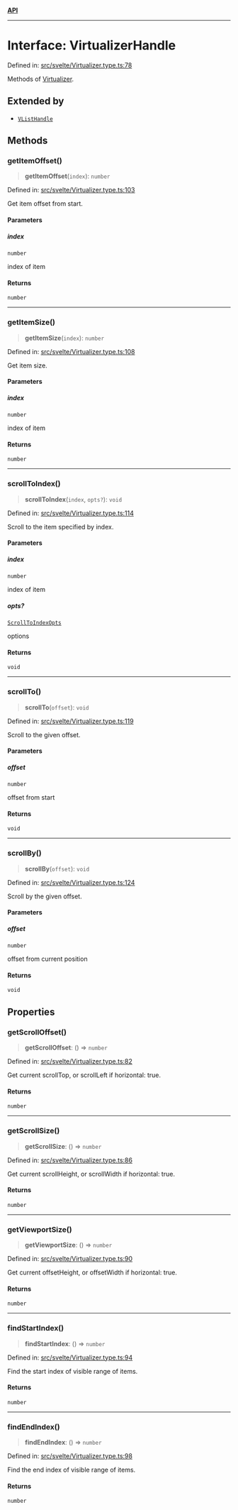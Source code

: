 [**API**](../../API.md)

***

# Interface: VirtualizerHandle

Defined in: [src/svelte/Virtualizer.type.ts:78](https://github.com/inokawa/virtua/blob/5072790752661114900e737891909dbe90b54dd0/src/svelte/Virtualizer.type.ts#L78)

Methods of [Virtualizer](../variables/VList.md).

## Extended by

- [`VListHandle`](VListHandle.md)

## Methods

### getItemOffset()

> **getItemOffset**(`index`): `number`

Defined in: [src/svelte/Virtualizer.type.ts:103](https://github.com/inokawa/virtua/blob/5072790752661114900e737891909dbe90b54dd0/src/svelte/Virtualizer.type.ts#L103)

Get item offset from start.

#### Parameters

##### index

`number`

index of item

#### Returns

`number`

***

### getItemSize()

> **getItemSize**(`index`): `number`

Defined in: [src/svelte/Virtualizer.type.ts:108](https://github.com/inokawa/virtua/blob/5072790752661114900e737891909dbe90b54dd0/src/svelte/Virtualizer.type.ts#L108)

Get item size.

#### Parameters

##### index

`number`

index of item

#### Returns

`number`

***

### scrollToIndex()

> **scrollToIndex**(`index`, `opts?`): `void`

Defined in: [src/svelte/Virtualizer.type.ts:114](https://github.com/inokawa/virtua/blob/5072790752661114900e737891909dbe90b54dd0/src/svelte/Virtualizer.type.ts#L114)

Scroll to the item specified by index.

#### Parameters

##### index

`number`

index of item

##### opts?

[`ScrollToIndexOpts`](../../react/interfaces/ScrollToIndexOpts.md)

options

#### Returns

`void`

***

### scrollTo()

> **scrollTo**(`offset`): `void`

Defined in: [src/svelte/Virtualizer.type.ts:119](https://github.com/inokawa/virtua/blob/5072790752661114900e737891909dbe90b54dd0/src/svelte/Virtualizer.type.ts#L119)

Scroll to the given offset.

#### Parameters

##### offset

`number`

offset from start

#### Returns

`void`

***

### scrollBy()

> **scrollBy**(`offset`): `void`

Defined in: [src/svelte/Virtualizer.type.ts:124](https://github.com/inokawa/virtua/blob/5072790752661114900e737891909dbe90b54dd0/src/svelte/Virtualizer.type.ts#L124)

Scroll by the given offset.

#### Parameters

##### offset

`number`

offset from current position

#### Returns

`void`

## Properties

### getScrollOffset()

> **getScrollOffset**: () => `number`

Defined in: [src/svelte/Virtualizer.type.ts:82](https://github.com/inokawa/virtua/blob/5072790752661114900e737891909dbe90b54dd0/src/svelte/Virtualizer.type.ts#L82)

Get current scrollTop, or scrollLeft if horizontal: true.

#### Returns

`number`

***

### getScrollSize()

> **getScrollSize**: () => `number`

Defined in: [src/svelte/Virtualizer.type.ts:86](https://github.com/inokawa/virtua/blob/5072790752661114900e737891909dbe90b54dd0/src/svelte/Virtualizer.type.ts#L86)

Get current scrollHeight, or scrollWidth if horizontal: true.

#### Returns

`number`

***

### getViewportSize()

> **getViewportSize**: () => `number`

Defined in: [src/svelte/Virtualizer.type.ts:90](https://github.com/inokawa/virtua/blob/5072790752661114900e737891909dbe90b54dd0/src/svelte/Virtualizer.type.ts#L90)

Get current offsetHeight, or offsetWidth if horizontal: true.

#### Returns

`number`

***

### findStartIndex()

> **findStartIndex**: () => `number`

Defined in: [src/svelte/Virtualizer.type.ts:94](https://github.com/inokawa/virtua/blob/5072790752661114900e737891909dbe90b54dd0/src/svelte/Virtualizer.type.ts#L94)

Find the start index of visible range of items.

#### Returns

`number`

***

### findEndIndex()

> **findEndIndex**: () => `number`

Defined in: [src/svelte/Virtualizer.type.ts:98](https://github.com/inokawa/virtua/blob/5072790752661114900e737891909dbe90b54dd0/src/svelte/Virtualizer.type.ts#L98)

Find the end index of visible range of items.

#### Returns

`number`
